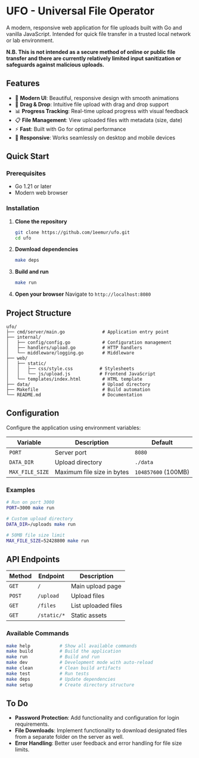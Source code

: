 # UFO - Universal File Operator

A modern, responsive web application for file uploads built with Go and vanilla JavaScript. Intended for quick file transfer in a trusted local network or lab environment. 

**N.B. This is not intended as a secure method of online or public file transfer and there are currently relatively limited input sanitization or safeguards against malicious uploads.**

## Features

- 🚀 **Modern UI**: Beautiful, responsive design with smooth animations
- 📁 **Drag & Drop**: Intuitive file upload with drag and drop support
- 📊 **Progress Tracking**: Real-time upload progress with visual feedback
- 📋 **File Management**: View uploaded files with metadata (size, date)
- ⚡ **Fast**: Built with Go for optimal performance
- 📱 **Responsive**: Works seamlessly on desktop and mobile devices

## Quick Start

### Prerequisites

- Go 1.21 or later
- Modern web browser

### Installation

1. **Clone the repository**
   ```bash
   git clone https://github.com/1eemur/ufo.git
   cd ufo
   ```

2. **Download dependencies**
   ```bash
   make deps
   ```

3. **Build and run**
   ```bash
   make run
   ```

4. **Open your browser**
   Navigate to `http://localhost:8080`

## Project Structure

```
ufo/
├── cmd/server/main.go              # Application entry point
├── internal/
│   ├── config/config.go            # Configuration management
│   ├── handlers/upload.go          # HTTP handlers
│   └── middleware/logging.go       # Middleware
├── web/
│   ├── static/
│   │   ├── css/style.css          # Stylesheets
│   │   └── js/upload.js           # Frontend JavaScript
│   └── templates/index.html        # HTML template
├── data/                           # Upload directory
├── Makefile                        # Build automation
└── README.md                       # Documentation
```

## Configuration

Configure the application using environment variables:

| Variable | Description | Default |
|----------|-------------|---------|
| `PORT` | Server port | `8080` |
| `DATA_DIR` | Upload directory | `./data` |
| `MAX_FILE_SIZE` | Maximum file size in bytes | `104857600` (100MB) |

### Examples

```bash
# Run on port 3000
PORT=3000 make run

# Custom upload directory
DATA_DIR=/uploads make run

# 50MB file size limit
MAX_FILE_SIZE=52428800 make run
```

## API Endpoints

| Method | Endpoint | Description |
|--------|----------|-------------|
| `GET` | `/` | Main upload page |
| `POST` | `/upload` | Upload files |
| `GET` | `/files` | List uploaded files |
| `GET` | `/static/*` | Static assets |

### Available Commands

```bash
make help           # Show all available commands
make build          # Build the application
make run            # Build and run
make dev            # Development mode with auto-reload
make clean          # Clean build artifacts
make test           # Run tests
make deps           # Update dependencies
make setup          # Create directory structure
```

## To Do 

- **Password Protection**: Add functionality and configuration for login requirements.
- **File Downloads**: Implement functionality to download designated files from a separate folder on the server as well.
- **Error Handling**: Better user feedback and error handling for file size limits.